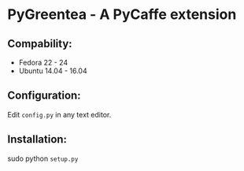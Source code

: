 # PyGreentea - A PyCaffe extension

## Compability:
- Fedora 22 - 24
- Ubuntu 14.04 - 16.04

## Configuration:
Edit `config.py` in any text editor.

## Installation:
sudo python `setup.py`
